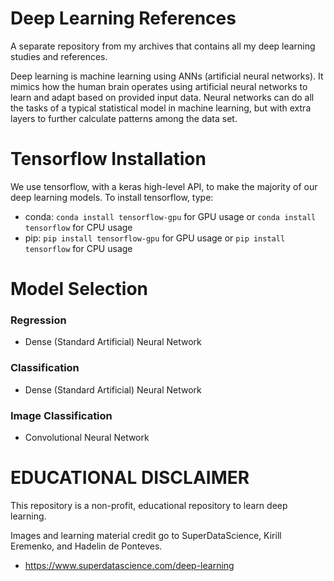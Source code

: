 # Deep Learning References
A separate repository from my archives that contains all my deep learning studies and references.

Deep learning is machine learning using ANNs (artificial neural networks). It mimics how the human brain operates using artificial neural networks to learn and adapt based on provided input data. Neural networks can do all the tasks of a typical statistical model in machine learning, but with extra layers to further calculate patterns among the data set.

# Tensorflow Installation
We use tensorflow, with a keras high-level API, to make the majority of our deep learning models. To install tensorflow, type:
- conda: ```conda install tensorflow-gpu``` for GPU usage or ```conda install tensorflow``` for CPU usage
- pip: ```pip install tensorflow-gpu``` for GPU usage or ```pip install tensorflow``` for CPU usage

# Model Selection
### Regression
- Dense (Standard Artificial) Neural Network

### Classification
- Dense (Standard Artificial) Neural Network

### Image Classification
- Convolutional Neural Network

# EDUCATIONAL DISCLAIMER
This repository is a non-profit, educational repository to learn deep learning.

Images and learning material credit go to SuperDataScience, Kirill Eremenko, and Hadelin de Ponteves.
- https://www.superdatascience.com/deep-learning
